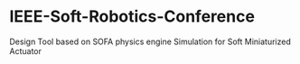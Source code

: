 # IEEE-Soft-Robotics-Conference
Design Tool based on SOFA physics engine Simulation for Soft Miniaturized Actuator 
